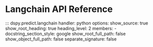 # Langchain API Reference

::: dspy.predict.langchain
    handler: python
    options:
        show_source: true
        show_root_heading: true
        heading_level: 2
        members:
          - 
        docstring_section_style: google
        show_root_full_path: false
        show_object_full_path: false
        separate_signature: false
